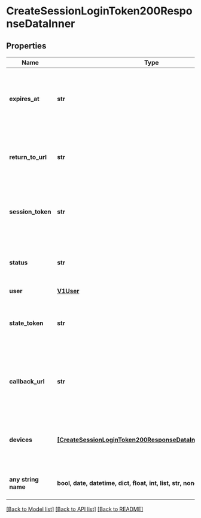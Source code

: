# CreateSessionLoginToken200ResponseDataInner


## Properties
Name | Type | Description | Notes
------------ | ------------- | ------------- | -------------
**expires_at** | **str** | Date and time when session token expires. Tokens expire 2 minutes after creation. Returned only when MFA is not required. | [optional] 
**return_to_url** | **str** | Returns the return_to_url value sent in the request, if applicable. Returned only when MFA is not required. | [optional] 
**session_token** | **str** | Provides the session token that can be used to log the user in. Returned only when MFA is not required. | [optional] 
**status** | **str** | username_or_email and password values sent are valid. Returned only when MFA is not required. | [optional] 
**user** | [**V1User**](V1User.md) |  | [optional] 
**state_token** | **str** | Value to submit with each Verify Factor API call until session login token is issued. Returned only when MFA required. | [optional] 
**callback_url** | **str** | Verify Factor API endpoint where device_id, state_token, and otp_token must be sent. Returned only when MFA is required. | [optional] 
**devices** | [**[CreateSessionLoginToken200ResponseDataInnerDevicesInner]**](CreateSessionLoginToken200ResponseDataInnerDevicesInner.md) | Provides device values that must be submitted with the Verify Factor API call. Returned only when MFA is required | [optional] 
**any string name** | **bool, date, datetime, dict, float, int, list, str, none_type** | any string name can be used but the value must be the correct type | [optional]

[[Back to Model list]](../README.md#documentation-for-models) [[Back to API list]](../README.md#documentation-for-api-endpoints) [[Back to README]](../README.md)


